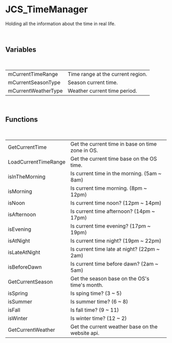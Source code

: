 <div id="content-header">
  <h1>JCS_TimeManager</h1>
</div>

<p>
  Holding all the information about the time in real life.
</p>


<br/>
<h2>Variables</h2>
<br/>

<table>
  <tr>
    <td>mCurrentTimeRange</td>
    <td>Time range at the current region.</td>
  </tr>
  <tr>
    <td>mCurrentSeasonType</td>
    <td>Season current time.</td>
  </tr>
  <tr>
    <td>mCurrentWeatherType</td>
    <td>Weather current time period.</td>
  </tr>
</table>


<br/>
<h2>Functions</h2>
<br/>

<table>
  <tr>
    <td>GetCurrentTime</td>
    <td>Get the current time in base on time zone in OS.</td>
  </tr>
  <tr>
    <td>LoadCurrentTimeRange</td>
    <td>Get the current time base on the OS time.</td>
  </tr>
  <tr>
    <td>isInTheMorning</td>
    <td>Is current time in the morning. (5am ~ 8am)</td>
  </tr>
  <tr>
    <td>isMorning</td>
    <td>Is current time morning. (8pm ~ 12pm)</td>
  </tr>
  <tr>
    <td>isNoon</td>
    <td>Is current time noon? (12pm ~ 14pm)</td>
  </tr>
  <tr>
    <td>isAfternoon</td>
    <td>Is current time afternoon? (14pm ~ 17pm)</td>
  </tr>
  <tr>
    <td>isEvening</td>
    <td>Is current time evening? (17pm ~ 19pm)</td>
  </tr>
  <tr>
    <td>isAtNight</td>
    <td>Is current time night? (19pm ~ 22pm)</td>
  </tr>
  <tr>
    <td>isLateAtNight</td>
    <td>Is current time late at night? (22pm ~ 2am)</td>
  </tr>
  <tr>
    <td>isBeforeDawn</td>
    <td>Is current time before dawn? (2am ~ 5am)</td>
  </tr>
  <tr>
    <td>GetCurrentSeason</td>
    <td>Get the season base on the OS's time's month.</td>
  </tr>
  <tr>
    <td>isSpring</td>
    <td>Is sping time? (3 ~ 5)</td>
  </tr>
  <tr>
    <td>isSummer</td>
    <td>Is summer time? (6 ~ 8)</td>
  </tr>
  <tr>
    <td>isFall</td>
    <td>Is fall time? (9 ~ 11)</td>
  </tr>
  <tr>
    <td>isWinter</td>
    <td>Is winter time? (12 ~ 2)</td>
  </tr>
  <tr>
    <td>GetCurrentWeather</td>
    <td>Get the current weather base on the website api.</td>
  </tr>
</table>
